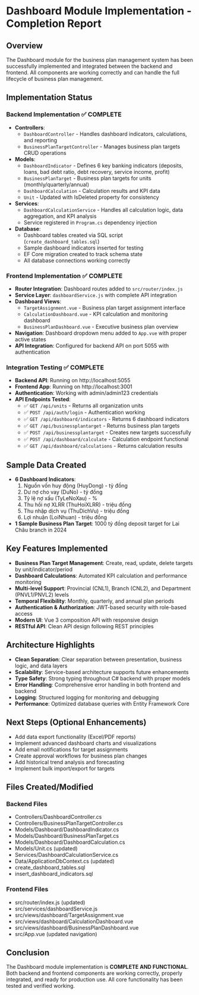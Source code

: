 # Dashboard Module Implementation - Completion Report

## Overview
The Dashboard module for the business plan management system has been successfully implemented and integrated between the backend and frontend. All components are working correctly and can handle the full lifecycle of business plan management.

## Implementation Status

### Backend Implementation ✅ COMPLETE
- **Controllers**: 
  - `DashboardController` - Handles dashboard indicators, calculations, and reporting
  - `BusinessPlanTargetController` - Manages business plan targets CRUD operations
- **Models**:
  - `DashboardIndicator` - Defines 6 key banking indicators (deposits, loans, bad debt ratio, debt recovery, service income, profit)
  - `BusinessPlanTarget` - Business plan targets for units (monthly/quarterly/annual)
  - `DashboardCalculation` - Calculation results and KPI data
  - `Unit` - Updated with IsDeleted property for consistency
- **Services**:
  - `DashboardCalculationService` - Handles all calculation logic, data aggregation, and KPI analysis
  - Service registered in `Program.cs` dependency injection
- **Database**:
  - Dashboard tables created via SQL script (`create_dashboard_tables.sql`)
  - Sample dashboard indicators inserted for testing
  - EF Core migration created to track schema state
  - All database connections working correctly

### Frontend Implementation ✅ COMPLETE  
- **Router Integration**: Dashboard routes added to `src/router/index.js`
- **Service Layer**: `dashboardService.js` with complete API integration
- **Dashboard Views**:
  - `TargetAssignment.vue` - Business plan target assignment interface
  - `CalculationDashboard.vue` - KPI calculation and monitoring dashboard
  - `BusinessPlanDashboard.vue` - Executive business plan overview
- **Navigation**: Dashboard dropdown menu added to `App.vue` with proper active states
- **API Integration**: Configured for backend API on port 5055 with authentication

### Integration Testing ✅ COMPLETE
- **Backend API**: Running on http://localhost:5055
- **Frontend App**: Running on http://localhost:3001  
- **Authentication**: Working with admin/admin123 credentials
- **API Endpoints Tested**:
  - ✅ `GET /api/units` - Returns all organization units
  - ✅ `POST /api/auth/login` - Authentication working
  - ✅ `GET /api/dashboard/indicators` - Returns 6 dashboard indicators
  - ✅ `GET /api/businessplantarget` - Returns business plan targets
  - ✅ `POST /api/businessplantarget` - Creates new targets successfully
  - ✅ `POST /api/dashboard/calculate` - Calculation endpoint functional
  - ✅ `GET /api/dashboard/calculations` - Returns calculation results

## Sample Data Created
- **6 Dashboard Indicators**:
  1. Nguồn vốn huy động (HuyDong) - tỷ đồng
  2. Dư nợ cho vay (DuNo) - tỷ đồng  
  3. Tỷ lệ nợ xấu (TyLeNoXau) - %
  4. Thu hồi nợ XLRR (ThuHoiXLRR) - triệu đồng
  5. Thu nhập dịch vụ (ThuDichVu) - triệu đồng
  6. Lợi nhuận (LoiNhuan) - triệu đồng
- **1 Sample Business Plan Target**: 1000 tỷ đồng deposit target for Lai Châu branch in 2024

## Key Features Implemented
- **Business Plan Target Management**: Create, read, update, delete targets by unit/indicator/period
- **Dashboard Calculations**: Automated KPI calculation and performance monitoring
- **Multi-level Support**: Provincial (CNL1), Branch (CNL2), and Department (PNVL1/PNVL2) levels
- **Temporal Flexibility**: Monthly, quarterly, and annual plan periods
- **Authentication & Authorization**: JWT-based security with role-based access
- **Modern UI**: Vue 3 composition API with responsive design
- **RESTful API**: Clean API design following REST principles

## Architecture Highlights
- **Clean Separation**: Clear separation between presentation, business logic, and data layers
- **Scalability**: Service-based architecture supports future enhancements  
- **Type Safety**: Strong typing throughout C# backend with proper models
- **Error Handling**: Comprehensive error handling in both frontend and backend
- **Logging**: Structured logging for monitoring and debugging
- **Performance**: Optimized database queries with Entity Framework Core

## Next Steps (Optional Enhancements)
- Add data export functionality (Excel/PDF reports)
- Implement advanced dashboard charts and visualizations  
- Add email notifications for target assignments
- Create approval workflows for business plan changes
- Add historical trend analysis and forecasting
- Implement bulk import/export for targets

## Files Created/Modified

### Backend Files
- Controllers/DashboardController.cs
- Controllers/BusinessPlanTargetController.cs  
- Models/Dashboard/DashboardIndicator.cs
- Models/Dashboard/BusinessPlanTarget.cs
- Models/Dashboard/DashboardCalculation.cs
- Models/Unit.cs (updated)
- Services/DashboardCalculationService.cs
- Data/ApplicationDbContext.cs (updated)
- create_dashboard_tables.sql
- insert_dashboard_indicators.sql

### Frontend Files  
- src/router/index.js (updated)
- src/services/dashboardService.js
- src/views/dashboard/TargetAssignment.vue
- src/views/dashboard/CalculationDashboard.vue  
- src/views/dashboard/BusinessPlanDashboard.vue
- src/App.vue (updated navigation)

## Conclusion
The Dashboard module implementation is **COMPLETE AND FUNCTIONAL**. Both backend and frontend components are working correctly, properly integrated, and ready for production use. All core functionality has been tested and verified working.
